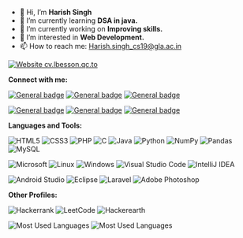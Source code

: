 - 👋 Hi, I’m **Harish Singh**
- 🌱 I’m currently learning **DSA in java.**
- 🔭 I’m currently working on **Improving skills.**
- 👀 I’m interested in **Web Development.**
- 📫 How to reach me: Harish.singh_cs19@gla.ac.in

[![Website cv.lbesson.qc.to](https://img.shields.io/badge/website-000000?style=for-the-badge&logo=About.me&logoColor=white)](http://cv.lbesson.qc.to/)

**Connect with me:**

[![General badge](https://img.shields.io/badge/LinkedIn-0077B5?style=for-the-badge&logo=linkedin&logoColor=white)](https://www.linkedin.com/in/harish-singh-0a50b71b7/)
[![General badge](https://img.shields.io/badge/Twitter-1DA1F2?style=for-the-badge&logo=twitter&logoColor=white)](https://twitter.com/HarishSingh9027)
[![General badge](https://img.shields.io/badge/Blogger-FF5722?style=for-the-badge&logo=blogger&logoColor=white
)](https://www.blogger.com/blog/posts/2513042423997766513?hl=en&tab=jj)

[![General badge](https://img.shields.io/badge/Instagram-E4405F?style=for-the-badge&logo=instagram&logoColor=white)](https://www.instagram.com/harish.thakur9027/)
[![General badge](https://img.shields.io/badge/Facebook-1877F2?style=for-the-badge&logo=facebook&logoColor=white)](https://www.facebook.com/profile.php?id=100016096872211)
[![General badge](https://img.shields.io/badge/GitHub-100000?style=for-the-badge&logo=github&logoColor=white)](https://github.com/Harish9027)



**Languages and Tools:**

![HTML5](https://img.shields.io/badge/html5-%23E34F26.svg?style=for-the-badge&logo=html5&logoColor=white)
![CSS3](https://img.shields.io/badge/css3-%231572B6.svg?style=for-the-badge&logo=css3&logoColor=white)
![PHP](https://img.shields.io/badge/php-%23777BB4.svg?style=for-the-badge&logo=php&logoColor=white)
![C](https://img.shields.io/badge/c-%2300599C.svg?style=for-the-badge&logo=c&logoColor=white)
![Java](https://img.shields.io/badge/java-%23ED8B00.svg?style=for-the-badge&logo=java&logoColor=white)
![Python](https://img.shields.io/badge/python-3670A0?style=for-the-badge&logo=python&logoColor=ffdd54)
![NumPy](https://img.shields.io/badge/numpy-%23013243.svg?style=for-the-badge&logo=numpy&logoColor=white)
![Pandas](https://img.shields.io/badge/pandas-%23150458.svg?style=for-the-badge&logo=pandas&logoColor=white)
![MySQL](https://img.shields.io/badge/mysql-%2300f.svg?style=for-the-badge&logo=mysql&logoColor=white)

![Microsoft](https://img.shields.io/badge/Microsoft-0078D4?style=for-the-badge&logo=microsoft&logoColor=white)
![Linux](https://img.shields.io/badge/Linux-FCC624?style=for-the-badge&logo=linux&logoColor=black)
![Windows](https://img.shields.io/badge/Windows-0078D6?style=for-the-badge&logo=windows&logoColor=white)
![Visual Studio Code](https://img.shields.io/badge/Visual%20Studio%20Code-0078d7.svg?style=for-the-badge&logo=visual-studio-code&logoColor=white)
![IntelliJ IDEA](https://img.shields.io/badge/IntelliJIDEA-000000.svg?style=for-the-badge&logo=intellij-idea&logoColor=white)

![Android Studio](https://img.shields.io/badge/Android_Studio-3DDC84?style=for-the-badge&logo=android-studio&logoColor=white)
![Eclipse](https://img.shields.io/badge/Eclipse-FE7A16.svg?style=for-the-badge&logo=Eclipse&logoColor=white)
![Laravel](https://img.shields.io/badge/laravel-%23FF2D20.svg?style=for-the-badge&logo=laravel&logoColor=white)
![Adobe Photoshop](https://img.shields.io/badge/adobe%20photoshop-%2331A8FF.svg?style=for-the-badge&logo=adobe%20photoshop&logoColor=white)

**Other Profiles:**

![Hackerrank](https://img.shields.io/badge/-Hackerrank-2EC866?style=for-the-badge&logo=HackerRank&logoColor=white)
![LeetCode](https://img.shields.io/badge/LeetCode-000000?style=for-the-badge&logo=LeetCode&logoColor=#d16c06)
![Hackerearth](https://img.shields.io/badge/HackerEarth-%232C3454.svg?&style=for-the-badge&logo=HackerEarth&logoColor=Blue)

![Most Used Languages](https://github-readme-stats.vercel.app/api/top-langs/?username={https://github.com/Harish9027}
)
![Most Used Languages](https://github-profile-trophy.vercel.app/?username={username})



<!---
Harish9027/Harish9027 is a ✨ special ✨ repository because its `README.md` (this file) appears on your GitHub profile.
You can click the Preview link to take a look at your changes.
--->
